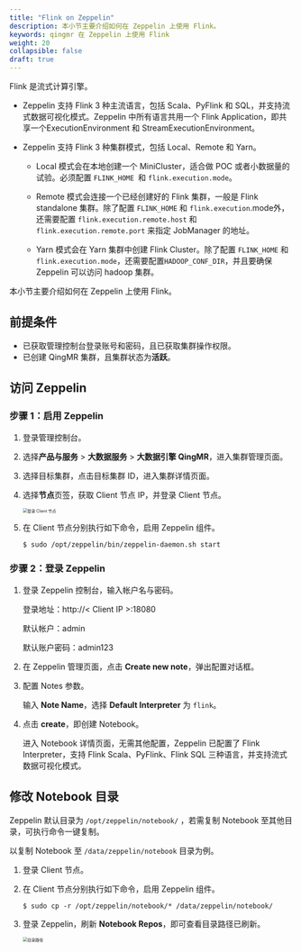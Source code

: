 ```yaml
---
title: "Flink on Zeppelin"
description: 本小节主要介绍如何在 Zeppelin 上使用 Flink。 
keywords: qingmr 在 Zeppelin 上使用 Flink
weight: 20
collapsible: false
draft: true
---
```


Flink 是流式计算引擎。

- Zeppelin 支持 Flink 3 种主流语言，包括 Scala、PyFlink 和 SQL，并支持流式数据可视化模式。Zeppelin 中所有语言共用一个 Flink Application，即共享一个ExecutionEnvironment 和 StreamExecutionEnvironment。
- Zeppelin 支持 Flink 3 种集群模式，包括 Local、Remote 和 Yarn。

  - Local 模式会在本地创建一个 MiniCluster，适合做 POC 或者小数据量的试验。必须配置 `FLINK_HOME `和 `flink.execution.mode`。
  
  - Remote 模式会连接一个已经创建好的 Flink 集群，一般是 Flink standalone 集群。除了配置 `FLINK_HOME` 和 `flink.execution`.mode外，还需要配置 `flink.execution.remote.host` 和 `flink.execution.remote.port` 来指定 JobManager 的地址。
  
  - Yarn 模式会在 Yarn 集群中创建 Flink Cluster。除了配置 `FLINK_HOME` 和 `flink.execution.mode`，还需要配置`HADOOP_CONF_DIR`，并且要确保 Zeppelin 可以访问 hadoop 集群。

本小节主要介绍如何在 Zeppelin 上使用 Flink。

## 前提条件

- 已获取管理控制台登录账号和密码，且已获取集群操作权限。
- 已创建 QingMR 集群，且集群状态为**活跃**。

## 访问 Zeppelin

### 步骤 1：启用 Zeppelin

1. 登录管理控制台。
2. 选择**产品与服务** > **大数据服务** > **大数据引擎 QingMR**，进入集群管理页面。
3. 选择目标集群，点击目标集群 ID，进入集群详情页面。  
4. 选择**节点**页签，获取 Client 节点 IP，并登录 Client 节点。
   
   <img src="../../../_images/client_node.png" alt="登录 Client 节点" style="zoom:50%;" />

5. 在 Client 节点分别执行如下命令，启用 Zeppelin 组件。

   ```
   $ sudo /opt/zeppelin/bin/zeppelin-daemon.sh start
   ```

### 步骤 2：登录 Zeppelin

1. 登录 Zeppelin 控制台，输入帐户名与密码。
    
    登录地址：http://< Client IP >:18080

    默认帐户：admin
    
    默认账户密码：admin123

2. 在 Zeppelin 管理页面，点击 **Create new note**，弹出配置对话框。
3. 配置 Notes 参数。
   
   输入 **Note Name**，选择 **Default Interpreter** 为 `flink`。

4. 点击 **create**，即创建 Notebook。

   进入 Notebook 详情页面，无需其他配置，Zeppelin 已配置了 Flink Interpreter，支持 Flink Scala、PyFlink、Flink SQL 三种语言，并支持流式数据可视化模式。

## 修改 Notebook 目录

Zeppelin 默认目录为 `/opt/zeppelin/notebook/` ，若需复制 Notebook 至其他目录，可执行命令一键复制。

以复制 Notebook 至 `/data/zeppelin/notebook` 目录为例。

1. 登录 Client 节点。
2. 在 Client 节点分别执行如下命令，启用 Zeppelin 组件。

   ```
   $ sudo cp -r /opt/zeppelin/notebook/* /data/zeppelin/notebook/
   ```

3. 登录 Zeppelin，刷新 **Notebook Repos**，即可查看目录路径已刷新。

   <img src="../../../_images/notebook_path.png" alt="目录路径" style="zoom:50%;" />
